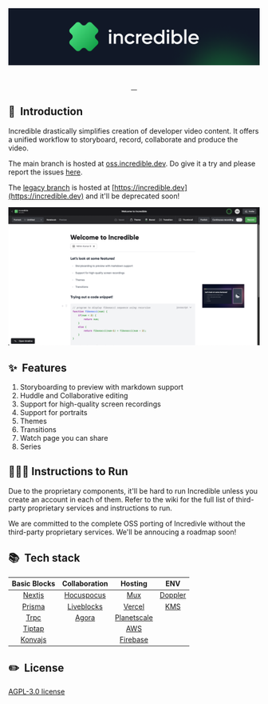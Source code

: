 <div align="center">
  <img alt="logo" src="assets/logo.png"/>
</div>

<br/>

<p align="center">
  <a aria-label="Explore documentation" href="https://github.com/IncredibleDevHQ/Incredible/wiki" target="_blank">
    <img alt="" src="https://img.shields.io/badge/Docs-383b40.svg?style=for-the-badge&logo=readthedocs&logoColor=white">
  </a>
  <a aria-label="Report an issue" href="https://github.com/IncredibleDevHQ/Incredible/issues/new/choose" target="_blank">
      <img alt="" src="https://img.shields.io/badge/Report%20bug-383b40.svg?style=for-the-badge&logo=data:image/png;base64,iVBORw0KGgoAAAANSUhEUgAAAA4AAAAOCAYAAAAfSC3RAAAACXBIWXMAAAsTAAALEwEAmpwYAAAAAXNSR0IArs4c6QAAAARnQU1BAACxjwv8YQUAAADMSURBVHgBjVILDcIwEL0uCJiESsAB4AAHWBgOcEKQgIKBg03B5mBzcLwjd9mlaZu95OWa9r32PiUqgJkj2NJeqKHnDZPs7TF6k6FPdQcVXxGGEMKs+3Oiay0bhAjdJ+jGA+EEvqiOGzjC2PkUO3DhMhZ9IFvf5OvipEm5Gjlzz1fjWWM0HVINjS0EmaZ4zE5HjUszknavgNbPs3EmmdVaMcpZb7/JXjyCI3gpmFc9E43MnGyO/1uQ/oq1XPIE32qS+d5xNngd1cCVT/4DeYu5iXz7pyIAAAAASUVORK5CYII=&logoColor=white">
  </a>
  <a aria-label="Request a feature" href="https://github.com/IncredibleDevHQ/Incredible/issues/new?assignees=&labels=feature+request&template=feature_request.yml" target="_blank">
    <img alt="" src="https://img.shields.io/badge/Request%20Feature-383b40.svg?style=for-the-badge&logo=data:image/png;base64,iVBORw0KGgoAAAANSUhEUgAAAA4AAAAOCAYAAAAfSC3RAAAACXBIWXMAAAsTAAALEwEAmpwYAAAAAXNSR0IArs4c6QAAAARnQU1BAACxjwv8YQUAAACTSURBVHgBlZJtDYYwDIRvKHglTAISJgEJrwQcIAUrOAAH4AAclDYZ4avdxpP0T9dbL7cBBkTkuX4ohYf/XCOdzNLLiTqyaVPWUqxX69VFG5BGRI0m9MjjNeGCPNOrI/5jghazeR0f1jEELZgaKXigUYThOVcp2g0FOGNruA05N6AEFvYxKKn+y0Z57OOXbLzxZX8HqsTUEzggWlEAAAAASUVORK5CYII=&logoColor=white">
  </a>
  <a aria-label="Join our community on Discord" href="https://discord.gg/jJQWQs8Fh2" target="_blank">
      <img alt="" src="https://img.shields.io/badge/Join%20our%20community-16a34a.svg?style=for-the-badge&logo=Discord&logoColor=white">
  </a>
  <br/>
</p>

## 👋 &nbsp;Introduction

Incredible drastically simplifies creation of developer video content. It offers a unified workflow to storyboard, record, collaborate and produce the video.

The main branch is hosted at [oss.incredible.dev](https://oss.incredible.dev). Do give it a try and please report the issues [here](https://github.com/IncredibleDevHQ/Incredible/issues). 

 The [legacy branch](https://github.com/IncredibleDevHQ/Incredible/tree/legacy) is hosted at [https://incredible.dev](https://incredible.dev) and it'll be deprecated soon!
 
![Studio Main Page](assets/main.png)


## ✨ &nbsp;Features

1. Storyboarding to preview with markdown support
2. Huddle and Collaborative editing
3. Support for high-quality screen recordings
4. Support for portraits
5. Themes
6. Transitions
7. Watch page you can share
8. Series

## 🏃🏽‍♂️ Instructions to Run
Due to the proprietary components, it'll be hard to run Incredible unless you create an account in each of them. 
Refer to the wiki for the full list of third-party proprietary services and instructions to run.

We are committed to the complete OSS porting of Incredivle without the third-party proprietary services. We'll be annoucing a roadmap soon!

## 📚 &nbsp;Tech stack

|                  Basic Blocks                  |                Collaboration                 |                 Hosting                  |                ENV                 |
| :--------------------------------------------: | :------------------------------------------: | :--------------------------------------: | :--------------------------------: |
|  [Nextjs](https://github.com/vercel/next.js)   | [Hocuspocus](https://tiptap.dev/hocuspocus/) |         [Mux](https://mux.com/)          |  [Doppler](https://doppler.com/)   |
|   [Prisma](https://github.com/prisma/prisma)   |     [Liveblocks](https://liveblocks.io/)     |      [Vercel](https://vercel.com/)       | [KMS](https://aws.amazon.com/kms/) |
|      [Trpc](https://github.com/trpc/trpc)      |          [Agora](https://agora.io/)          | [Planetscale](https://planetscale.com/)  |                                    |
| [Tiptap](https://github.com/ueberdosis/tiptap) |                                              |      [AWS](https://aws.amazon.com/)      |                                    |
|  [Konvajs](https://github.com/konvajs/konva)   |                                              | [Firebase](https://firebase.google.com/) |                                    |

## ✏️ &nbsp;License

[AGPL-3.0 license](https://github.com/IncredibleDevHQ/Incredible/blob/main/LICENSE)
